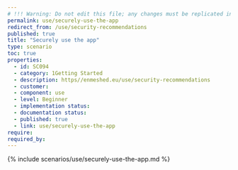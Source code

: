 ```yaml
---
# !!! Warning: Do not edit this file; any changes must be replicated in Excel !!! 
permalink: use/securely-use-the-app
redirect_from: /use/security-recommendations
published: true
title: "Securely use the app"
type: scenario
toc: true
properties:
  - id: SC094
  - category: 1Getting Started
  - description: https//enmeshed.eu/use/security-recommendations
  - customer:
  - component: use
  - level: Beginner
  - implementation status:
  - documentation status:
  - published: true
  - link: use/securely-use-the-app
require:
required_by:
---
```


{% include scenarios/use/securely-use-the-app.md %}
